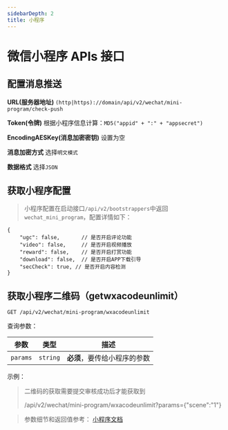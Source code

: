 ```yaml
---
sidebarDepth: 2
title: 小程序
---
```


# 微信小程序 APIs 接口

## 配置消息推送

**URL(服务器地址)** `(http|https)://domain/api/v2/wechat/mini-program/check-push`

**Token(令牌)** 根据小程序信息计算：`MD5("appid" + ":" + "appsecret")`

**EncodingAESKey(消息加密密钥)** 设置为空

**消息加密方式** 选择`明文模式`

**数据格式** 选择`JSON`


## 获取小程序配置

> 小程序配置在启动接口`/api/v2/bootstrappers`中返回`wechat_mini_program`，配置详情如下：

```json5
{
    "ugc": false,       // 是否开启评论功能
    "video": false,     // 是否开启视频播放
    "reward": false,    // 是否开启打赏功能
    "download": false,  // 是否开启APP下载引导
    "secCheck": true, // 是否开启内容检测
}
```

## 获取小程序二维码（getwxacodeunlimit）

```
GET /api/v2/wechat/mini-program/wxacodeunlimit
```

查询参数：

| 参数 | 类型 | 描述 |
|:----:|----|----|
| `params` | `string` | **必须**，要传给小程序的参数 |

示例：
> 
> 二维码的获取需要提交审核成功后才能获取到
> 
> /api/v2/wechat/mini-program/wxacodeunlimit?params={"scene":"1"}

> 参数细节和返回值参考： [小程序文档](https://developers.weixin.qq.com/miniprogram/dev/api-backend/open-api/qr-code/wxacode.getUnlimited.html)
